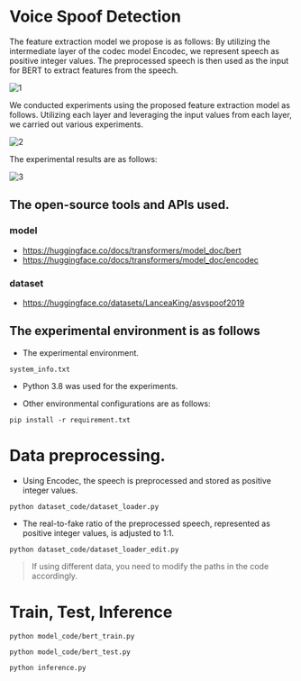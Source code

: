  # Voice Spoof Detection
The feature extraction model we propose is as follows: By utilizing the intermediate layer of the codec model Encodec, we represent speech as positive integer values. The preprocessed speech is then used as the input for BERT to extract features from the speech.


![1](https://github.com/smerge0802/opensource/assets/149349542/e2a94413-316b-4049-af36-d4f7c6383182)



We conducted experiments using the proposed feature extraction model as follows. Utilizing each layer and leveraging the input values from each layer, we carried out various experiments.


![2](https://github.com/smerge0802/opensource/assets/149349542/4983306d-ad95-4e89-88cd-7705aee6b2f1)



The experimental results are as follows:


![3](https://github.com/smerge0802/opensource/assets/149349542/4e77cef9-ed54-43d9-b752-9b798840a0ff)

## The open-source tools and APIs used.
### model
- <https://huggingface.co/docs/transformers/model_doc/bert>
- <https://huggingface.co/docs/transformers/model_doc/encodec>

### dataset
- <https://huggingface.co/datasets/LanceaKing/asvspoof2019>

## The experimental environment is as follows


- The experimental environment.
  
```
system_info.txt
```


- Python 3.8 was used for the experiments.
 

- Other environmental configurations are as follows:

```
pip install -r requirement.txt
```


# Data preprocessing.
- Using Encodec, the speech is preprocessed and stored as positive integer values.
```
python dataset_code/dataset_loader.py
```


- The real-to-fake ratio of the preprocessed speech, represented as positive integer values, is adjusted to 1:1.
```
python dataset_code/dataset_loader_edit.py
```


>If using different data, you need to modify the paths in the code accordingly.


# Train, Test, Inference
```
python model_code/bert_train.py

python model_code/bert_test.py

python inference.py
```

